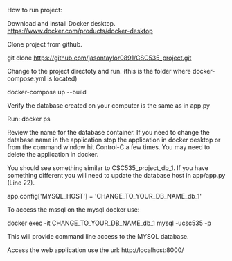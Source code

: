 How to run project:

Download and install Docker desktop.
https://www.docker.com/products/docker-desktop

Clone project from github.

git clone https://github.com/jasontaylor0891/CSC535_project.git

Change to the project directoty and run. (this is the folder where docker-compose.yml is located)

docker-compose up --build

Verify the database created on your computer is the same as in app.py

Run:
  docker ps 

Review the name for the database container.  If you need to change the database name in the application stop the application in docker desktop or from the command window hit Control-C a few times.  You may need to delete the application in docker.

You should see something similar to CSC535_project_db_1.  If you have something different you will need to update the database host in app/app.py (Line 22).

app.config['MYSQL_HOST'] = 'CHANGE_TO_YOUR_DB_NAME_db_1'

To access the mssql on the mysql docker use:

docker exec -it CHANGE_TO_YOUR_DB_NAME_db_1 mysql -ucsc535 -p

This will provide command line access to the MYSQL database.

Access the web application use the url: http://localhost:8000/
